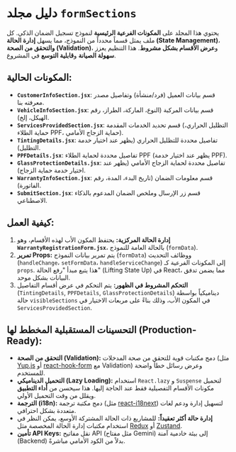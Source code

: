 # دليل مجلد `formSections`

يحتوي هذا المجلد على **المكونات الفرعية الرئيسية** لنموذج تسجيل الضمان الذكي. كل ملف يمثل قسماً محدداً من النموذج، مما يسهل **إدارة الحالة (State Management)**، **والتحقق من الصحة (Validation)**، و**عرض الأقسام بشكل مشروط**. هذا التنظيم يعزز **سهولة الصيانة** و**قابلية التوسع** في المشروع.

## المكونات الحالية:

-   **`CustomerInfoSection.jsx`**: قسم بيانات العميل (فرد/منشأة) وتفاصيل مصدر معرفته بنا.
-   **`VehicleInfoSection.jsx`**: قسم بيانات المركبة (النوع، الماركة، الطراز، رقم الهيكل، إلخ).
-   **`ServicesProvidedSection.jsx`**: قسم تحديد الخدمات المقدمة (التظليل الحراري، حماية الطلاء PPF، حماية الزجاج الأمامي).
-   **`TintingDetails.jsx`**: تفاصيل محددة للتظليل الحراري (يظهر عند اختيار خدمة التظليل).
-   **`PPFDetails.jsx`**: تفاصيل محددة لحماية الطلاء PPF (يظهر عند اختيار خدمة PPF).
-   **`GlassProtectionDetails.jsx`**: تفاصيل محددة لحماية الزجاج الأمامي (يظهر عند اختيار خدمة حماية الزجاج).
-   **`WarrantyInfoSection.jsx`**: قسم معلومات الضمان (تاريخ البدء، المدة، رقم الفاتورة).
-   **`SubmitSection.jsx`**: قسم زر الإرسال وملخص الضمان المدعوم بالذكاء الاصطناعي.

## كيفية العمل:

1.  **إدارة الحالة المركزية:** يحتفظ المكون الأب لهذه الأقسام، وهو **`WarrantyRegistrationForm.jsx`**، بالحالة العامة للنموذج (`formData`).
2.  **تمرير Props:** يتم تمرير بيانات النموذج (`formData`) ووظائف التحديث (`handleChange`، `setFormData`، `handleServiceChange`) إلى المكونات الفرعية كـ `props`. هذا يتبع مبدأ "رفع الحالة" (Lifting State Up) في React، مما يضمن تدفق البيانات بشكل موحد.
3.  **التحكم المشروط في الظهور:** يتم التحكم في عرض أقسام التفاصيل (`TintingDetails`, `PPFDetails`, `GlassProtectionDetails`) ديناميكياً بواسطة حالة `visibleSections` في المكون الأب، وذلك بناءً على مربعات الاختيار في `ServicesProvidedSection`.

## التحسينات المستقبلية المخطط لها (Production-Ready):

-   **التحقق من الصحة (Validation):** دمج مكتبات قوية للتحقق من صحة المدخلات (مثل [Yup.js](https://yup.dev/) أو [react-hook-form](https://react-hook-form.com/) مع Validation) وعرض رسائل خطأ واضحة للمستخدم.
-   **التحميل الديناميكي (Lazy Loading):** استخدام `React.lazy` و `Suspense` لتحميل مكونات الأقسام التفصيلية فقط عند الحاجة إليها. هذا سيحسن من **أداء التطبيق** ويقلل من وقت التحميل الأولي.
-   **الترجمة (i18n):** دمج مكتبة ترجمة (مثل [react-i18next](https://react.i18next.com/)) لتسهيل إدارة ودعم لغات متعددة بشكل احترافي.
-   **إدارة حالة أكثر تعقيداً:** للمشاريع ذات الحالة المشتركة الأوسع، يمكن النظر في استخدام مكتبات إدارة الحالة المخصصة مثل [Redux](https://redux.js.org/) أو [Zustand](https://zustand-demo.pmnd.rs/).
-   **تأمين API Keys:** نقل مفاتيح API (مثل مفتاح Gemini) إلى بيئة خادمية آمنة (Backend) بدلاً من الكود الأمامي مباشرةً.